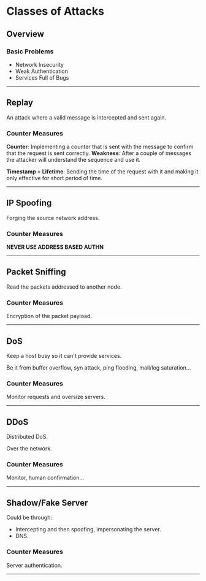 # Classes of Attacks

## Overview

### Basic Problems

- Network Insecurity
- Weak Authentication
- Services Full of Bugs

---

## Replay

An attack where a valid message is intercepted and sent again.

### Counter Measures

**Counter**: Implementing a counter that is sent with the message to confirm that the request is sent correctly.
**Weakness**: After a couple of messages the attacker will understand the sequence and use it.

**Timestamp + Lifetime**: Sending the time of the request with it and making it only effective for short period of time.

---

## IP Spoofing

Forging the source network address.

### Counter Measures

**NEVER USE ADDRESS BASED AUTHN**

---

## Packet Sniffing

Read the packets addressed to another node.

### Counter Measures

Encryption of the packet payload.

---

## DoS

Keep a host busy so it can't provide services.

Be it from buffer overflow, syn attack, ping flooding, mail/log saturation...

### Counter Measures
Monitor requests and oversize servers.

---

## DDoS

Distributed DoS.

Over the network.

### Counter Measures

Monitor, human confirmation...

---

## Shadow/Fake Server

Could be through:

- Intercepting and then spoofing, impersonating the server.
- DNS.

### Counter Measures
Server authentication.

---

